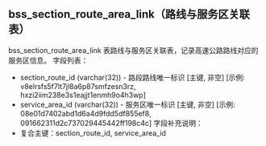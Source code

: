 ## bss_section_route_area_link（路线与服务区关联表）
bss_section_route_area_link 表路线与服务区关联表，记录高速公路路线对应的服务区信息。
字段列表：
- section_route_id (varchar(32)) - 路段路线唯一标识 [主键, 非空] [示例: v8elrsfs5f7lt7jl8a6p87smfzesn3rz, hxzi2iim238e3s1eajjt1enmh9o4h3wp]
- service_area_id (varchar(32)) - 服务区唯一标识 [主键, 非空] [示例: 08e01d7402abd1d6a4d9fdd5df855ef8, 091662311d2c737029445442ff198c4c]
字段补充说明：
- 复合主键：section_route_id, service_area_id